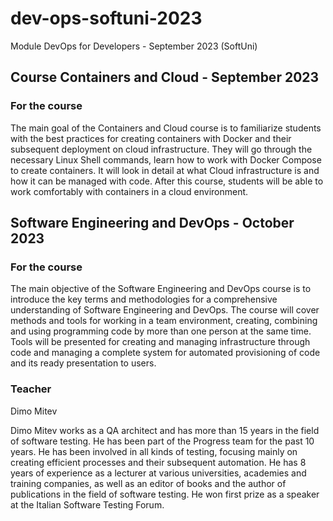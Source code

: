 # dev-ops-softuni-2023
Module DevOps for Developers - September 2023 (SoftUni)

## Course Containers and Cloud - September 2023
### For the course
The main goal of the Containers and Cloud course is to familiarize students with the best practices for creating containers with Docker and their subsequent deployment on cloud infrastructure. They will go through the necessary Linux Shell commands, learn how to work with Docker Compose to create containers. It will look in detail at what Cloud infrastructure is and how it can be managed with code. After this course, students will be able to work comfortably with containers in a cloud environment.

## Software Engineering and DevOps - October 2023
### For the course
The main objective of the Software Engineering and DevOps course is to introduce the key terms and methodologies for a comprehensive understanding of Software Engineering and DevOps. The course will cover methods and tools for working in a team environment, creating, combining and using programming code by more than one person at the same time. Tools will be presented for creating and managing infrastructure through code and managing a complete system for automated provisioning of code and its ready presentation to users.

### Teacher 
Dimo Mitev

Dimo Mitev works as a QA architect and has more than 15 years in the field of software testing. He has been part of the Progress team for the past 10 years. He has been involved in all kinds of testing, focusing mainly on creating efficient processes and their subsequent automation. He has 8 years of experience as a lecturer at various universities, academies and training companies, as well as an editor of books and the author of publications in the field of software testing. He won first prize as a speaker at the Italian Software Testing Forum.
